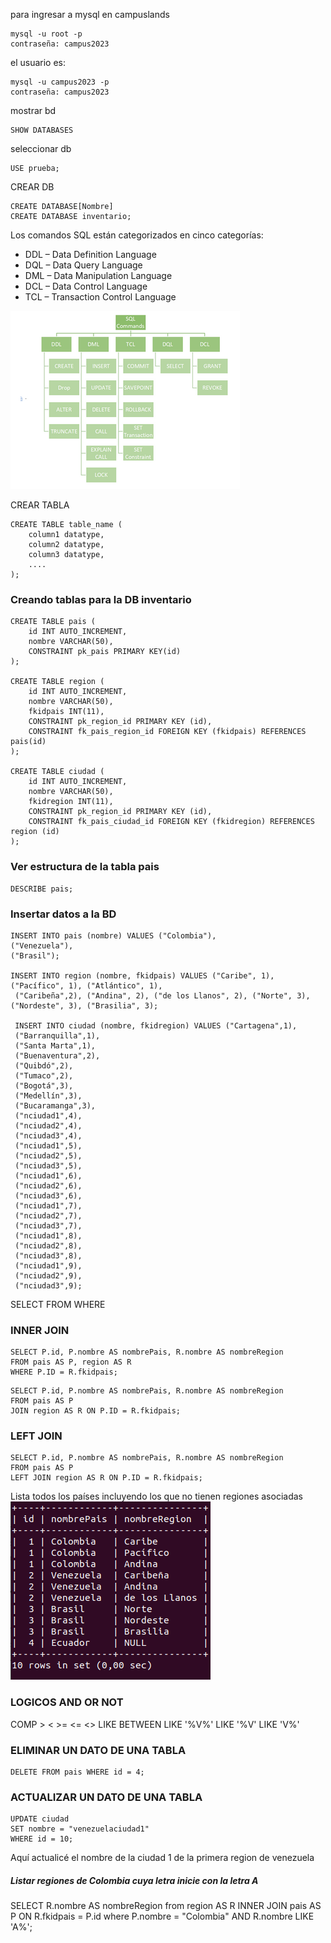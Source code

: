 para ingresar a mysql en campuslands

```
mysql -u root -p
contraseña: campus2023
```

el usuario es:
```
mysql -u campus2023 -p
contraseña: campus2023
```

mostrar bd

```
SHOW DATABASES
```
seleccionar db

```
USE prueba;
```

CREAR DB

```
CREATE DATABASE[Nombre]
CREATE DATABASE inventario;
```

Los comandos SQL están categorizados en cinco categorías:

 -   DDL – Data Definition Language
 -   DQL – Data Query Language
 -   DML – Data Manipulation Language
 -   DCL – Data Control Language
 -   TCL – Transaction Control Language

![alt text](image.png)


CREAR TABLA
```
CREATE TABLE table_name (
    column1 datatype,
    column2 datatype,
    column3 datatype,
    ....
);
```

### Creando tablas para la DB inventario

```
CREATE TABLE pais (
    id INT AUTO_INCREMENT,
    nombre VARCHAR(50),
    CONSTRAINT pk_pais PRIMARY KEY(id)
);

CREATE TABLE region (
    id INT AUTO_INCREMENT,
    nombre VARCHAR(50),
    fkidpais INT(11),
    CONSTRAINT pk_region_id PRIMARY KEY (id),
    CONSTRAINT fk_pais_region_id FOREIGN KEY (fkidpais) REFERENCES pais(id)
);

CREATE TABLE ciudad (
    id INT AUTO_INCREMENT,
    nombre VARCHAR(50),
    fkidregion INT(11),
    CONSTRAINT pk_region_id PRIMARY KEY (id),
    CONSTRAINT fk_pais_ciudad_id FOREIGN KEY (fkidregion) REFERENCES region (id)
);
```

### Ver estructura de la tabla pais
```
DESCRIBE pais;
```

### Insertar datos a la BD
```
INSERT INTO pais (nombre) VALUES ("Colombia"),
("Venezuela"),
("Brasil");

INSERT INTO region (nombre, fkidpais) VALUES ("Caribe", 1), ("Pacífico", 1), ("Atlántico", 1),
 ("Caribeña",2), ("Andina", 2), ("de los Llanos", 2), ("Norte", 3), ("Nordeste", 3), ("Brasilia", 3);

 INSERT INTO ciudad (nombre, fkidregion) VALUES ("Cartagena",1),
 ("Barranquilla",1),
 ("Santa Marta",1),
 ("Buenaventura",2),
 ("Quibdó",2),
 ("Tumaco",2),
 ("Bogotá",3),
 ("Medellín",3),
 ("Bucaramanga",3),
 ("nciudad1",4),
 ("nciudad2",4),
 ("nciudad3",4),
 ("nciudad1",5),
 ("nciudad2",5),
 ("nciudad3",5),
 ("nciudad1",6),
 ("nciudad2",6),
 ("nciudad3",6),
 ("nciudad1",7),
 ("nciudad2",7),
 ("nciudad3",7),
 ("nciudad1",8),
 ("nciudad2",8),
 ("nciudad3",8),
 ("nciudad1",9),
 ("nciudad2",9),
 ("nciudad3",9);
```
SELECT
FROM
WHERE

### INNER JOIN

```
SELECT P.id, P.nombre AS nombrePais, R.nombre AS nombreRegion 
FROM pais AS P, region AS R
WHERE P.ID = R.fkidpais;
```

```
SELECT P.id, P.nombre AS nombrePais, R.nombre AS nombreRegion 
FROM pais AS P 
JOIN region AS R ON P.ID = R.fkidpais;
```

### LEFT JOIN
```
SELECT P.id, P.nombre AS nombrePais, R.nombre AS nombreRegion 
FROM pais AS P 
LEFT JOIN region AS R ON P.ID = R.fkidpais;
```
Lista todos los países incluyendo los que no tienen regiones asociadas
![alt text](image-1.png)


### LOGICOS AND OR NOT

COMP >  <  >=  <=  <>  LIKE BETWEEN
LIKE '%V%'
LIKE '%V'
LIKE 'V%'


### ELIMINAR UN DATO DE UNA TABLA
```
DELETE FROM pais WHERE id = 4;
```

### ACTUALIZAR UN DATO DE UNA TABLA
```
UPDATE ciudad 
SET nombre = "venezuelaciudad1" 
WHERE id = 10;
```
Aquí actualicé el nombre de la ciudad 1 de la primera region de venezuela

##### Listar regiones de Colombia cuya letra inicie con la letra A

SELECT R.nombre AS nombreRegion
from region AS R
INNER JOIN pais AS P ON R.fkidpais = P.id
where P.nombre = "Colombia" AND R.nombre LIKE 'A%';
